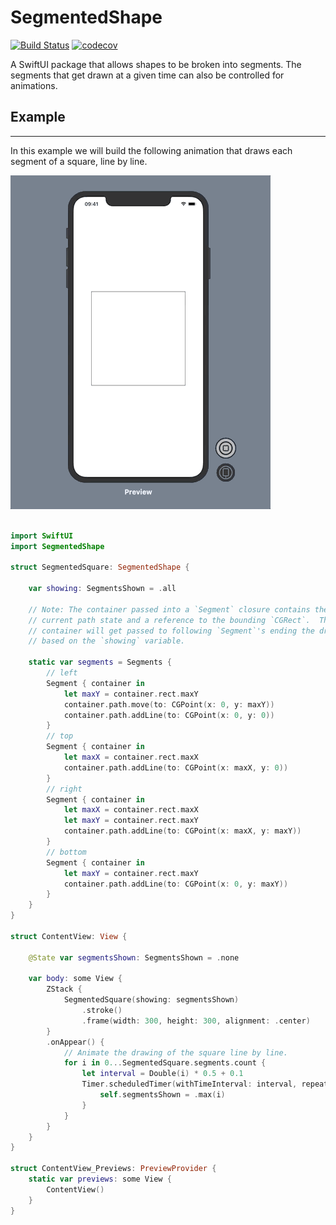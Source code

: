 # SegmentedShape

[![Build Status](https://travis-ci.org/m-housh/SegmentedShape.svg?branch=master)](https://travis-ci.org/m-housh/SegmentedShape)
[![codecov](https://codecov.io/gh/m-housh/SegmentedShape/branch/master/graph/badge.svg)](https://codecov.io/gh/m-housh/SegmentedShape)

A SwiftUI package that allows shapes to be broken into segments.  The segments that get drawn at a given time can also be controlled for animations.

## Example
-----------
In this example we will build the following animation that draws each segment of a square, line by line.

![](SegmentedSquareDrawing.gif)

```swift

import SwiftUI
import SegmentedShape

struct SegmentedSquare: SegmentedShape {

    var showing: SegmentsShown = .all

    // Note: The container passed into a `Segment` closure contains the
    // current path state and a reference to the bounding `CGRect`.  The same
    // container will get passed to following `Segment`'s ending the drawing
    // based on the `showing` variable.
    
    static var segments = Segments {
        // left
        Segment { container in
            let maxY = container.rect.maxY
            container.path.move(to: CGPoint(x: 0, y: maxY))
            container.path.addLine(to: CGPoint(x: 0, y: 0))
        }
        // top
        Segment { container in
            let maxX = container.rect.maxX
            container.path.addLine(to: CGPoint(x: maxX, y: 0))
        }
        // right
        Segment { container in
            let maxX = container.rect.maxX
            let maxY = container.rect.maxY
            container.path.addLine(to: CGPoint(x: maxX, y: maxY))
        }
        // bottom
        Segment { container in
            let maxY = container.rect.maxY
            container.path.addLine(to: CGPoint(x: 0, y: maxY))
        }
    }
}

struct ContentView: View {
    
    @State var segmentsShown: SegmentsShown = .none
        
    var body: some View {
        ZStack {
            SegmentedSquare(showing: segmentsShown)
                .stroke()
                .frame(width: 300, height: 300, alignment: .center)
        }
        .onAppear() {
            // Animate the drawing of the square line by line.
            for i in 0...SegmentedSquare.segments.count {
                let interval = Double(i) * 0.5 + 0.1
                Timer.scheduledTimer(withTimeInterval: interval, repeats: false) { _ in
                    self.segmentsShown = .max(i)
                }
            }
        }
    }
}

struct ContentView_Previews: PreviewProvider {
    static var previews: some View {
        ContentView()
    }
}

```

